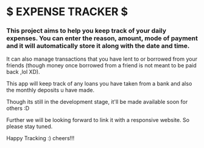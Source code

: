 # $ EXPENSE TRACKER $

### This project aims to help you keep track of your daily expenses. You can enter the reason, amount, mode of payment and it will automatically store it along with the date and time. 

It can also manage transactions that you have lent to or borrowed from your friends (though money once borrowed from a friend is not meant to be paid back ,lol XD).

This app will keep track of any loans you have taken from a bank and also the monthly deposits u have made.

Though its still in the development stage, it'll be made available soon for others :D

Further we will be looking forward to link it with a responsive website. So please stay tuned.

Happy Tracking :)
cheers!!!
